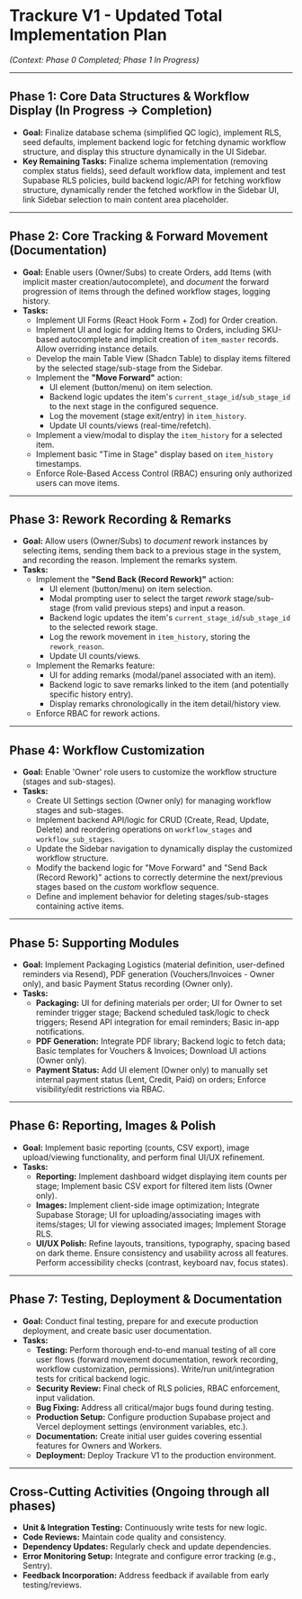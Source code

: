 # Trackure V1 - Updated Total Implementation Plan

_(Context: Phase 0 Completed; Phase 1 In Progress)_

---

## Phase 1: Core Data Structures & Workflow Display (In Progress -> Completion)

- **Goal:** Finalize database schema (simplified QC logic), implement RLS, seed defaults, implement backend logic for fetching dynamic workflow structure, and display this structure dynamically in the UI Sidebar.
- **Key Remaining Tasks:** Finalize schema implementation (removing complex status fields), seed default workflow data, implement and test Supabase RLS policies, build backend logic/API for fetching workflow structure, dynamically render the fetched workflow in the Sidebar UI, link Sidebar selection to main content area placeholder.

---

## Phase 2: Core Tracking & Forward Movement (Documentation)

- **Goal:** Enable users (Owner/Subs) to create Orders, add Items (with implicit master creation/autocomplete), and _document_ the forward progression of items through the defined workflow stages, logging history.
- **Tasks:**
  - Implement UI Forms (React Hook Form + Zod) for Order creation.
  - Implement UI and logic for adding Items to Orders, including SKU-based autocomplete and implicit creation of `item_master` records. Allow overriding instance details.
  - Develop the main Table View (Shadcn Table) to display items filtered by the selected stage/sub-stage from the Sidebar.
  - Implement the **"Move Forward"** action:
    - UI element (button/menu) on item selection.
    - Backend logic updates the item's `current_stage_id`/`sub_stage_id` to the next stage in the configured sequence.
    - Log the movement (stage exit/entry) in `item_history`.
    - Update UI counts/views (real-time/refetch).
  - Implement a view/modal to display the `item_history` for a selected item.
  - Implement basic "Time in Stage" display based on `item_history` timestamps.
  - Enforce Role-Based Access Control (RBAC) ensuring only authorized users can move items.

---

## Phase 3: Rework Recording & Remarks

- **Goal:** Allow users (Owner/Subs) to _document_ rework instances by selecting items, sending them back to a previous stage in the system, and recording the reason. Implement the remarks system.
- **Tasks:**
  - Implement the **"Send Back (Record Rework)"** action:
    - UI element (button/menu) on item selection.
    - Modal prompting user to select the target _rework_ stage/sub-stage (from valid previous steps) and input a reason.
    - Backend logic updates the item's `current_stage_id`/`sub_stage_id` to the selected rework stage.
    - Log the rework movement in `item_history`, storing the `rework_reason`.
    - Update UI counts/views.
  - Implement the Remarks feature:
    - UI for adding remarks (modal/panel associated with an item).
    - Backend logic to save remarks linked to the item (and potentially specific history entry).
    - Display remarks chronologically in the item detail/history view.
  - Enforce RBAC for rework actions.

---

## Phase 4: Workflow Customization

- **Goal:** Enable 'Owner' role users to customize the workflow structure (stages and sub-stages).
- **Tasks:**
  - Create UI Settings section (Owner only) for managing workflow stages and sub-stages.
  - Implement backend API/logic for CRUD (Create, Read, Update, Delete) and reordering operations on `workflow_stages` and `workflow_sub_stages`.
  - Update the Sidebar navigation to dynamically display the customized workflow structure.
  - Modify the backend logic for "Move Forward" and "Send Back (Record Rework)" actions to correctly determine the next/previous stages based on the _custom_ workflow sequence.
  - Define and implement behavior for deleting stages/sub-stages containing active items.

---

## Phase 5: Supporting Modules

- **Goal:** Implement Packaging Logistics (material definition, user-defined reminders via Resend), PDF generation (Vouchers/Invoices - Owner only), and basic Payment Status recording (Owner only).
- **Tasks:**
  - **Packaging:** UI for defining materials per order; UI for Owner to set reminder trigger stage; Backend scheduled task/logic to check triggers; Resend API integration for email reminders; Basic in-app notifications.
  - **PDF Generation:** Integrate PDF library; Backend logic to fetch data; Basic templates for Vouchers & Invoices; Download UI actions (Owner only).
  - **Payment Status:** Add UI element (Owner only) to manually set internal payment status (Lent, Credit, Paid) on orders; Enforce visibility/edit restrictions via RBAC.

---

## Phase 6: Reporting, Images & Polish

- **Goal:** Implement basic reporting (counts, CSV export), image upload/viewing functionality, and perform final UI/UX refinement.
- **Tasks:**
  - **Reporting:** Implement dashboard widget displaying item counts per stage; Implement basic CSV export for filtered item lists (Owner only).
  - **Images:** Implement client-side image optimization; Integrate Supabase Storage; UI for uploading/associating images with items/stages; UI for viewing associated images; Implement Storage RLS.
  - **UI/UX Polish:** Refine layouts, transitions, typography, spacing based on dark theme. Ensure consistency and usability across all features. Perform accessibility checks (contrast, keyboard nav, focus states).

---

## Phase 7: Testing, Deployment & Documentation

- **Goal:** Conduct final testing, prepare for and execute production deployment, and create basic user documentation.
- **Tasks:**
  - **Testing:** Perform thorough end-to-end manual testing of all core user flows (forward movement documentation, rework recording, workflow customization, permissions). Write/run unit/integration tests for critical backend logic.
  - **Security Review:** Final check of RLS policies, RBAC enforcement, input validation.
  - **Bug Fixing:** Address all critical/major bugs found during testing.
  - **Production Setup:** Configure production Supabase project and Vercel deployment settings (environment variables, etc.).
  - **Documentation:** Create initial user guides covering essential features for Owners and Workers.
  - **Deployment:** Deploy Trackure V1 to the production environment.

---

## Cross-Cutting Activities (Ongoing through all phases)

- **Unit & Integration Testing:** Continuously write tests for new logic.
- **Code Reviews:** Maintain code quality and consistency.
- **Dependency Updates:** Regularly check and update dependencies.
- **Error Monitoring Setup:** Integrate and configure error tracking (e.g., Sentry).
- **Feedback Incorporation:** Address feedback if available from early testing/reviews.
